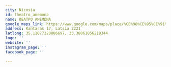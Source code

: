 ```yaml
---
city: Nicosia
id: theatro_anemona
name: ΘΕΑΤΡΟ ΑΝΕΜΩΝΑ
google_maps_link: https://www.google.com/maps/place/%CE%98%CE%95%CE%91%CE%A4%CE%A1%CE%9F+%CE%91%CE%9D%CE%95%CE%9C%CE%A9%CE%9D%CE%91/@35.1186021,33.3784245,17z/data=!3m1!4b1!4m5!3m4!1s0x14de19d165417881:0x5482cd1472102e74!8m2!3d35.1185839!4d33.3806325
address: Kantaras 17, Latsia 2221
latlong: 35.11877320806697, 33.38061856218344
logo: ''
website: ''
instagram_page: ''
facebook_page: ''

---
```

